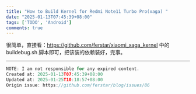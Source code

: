 ```yaml
---
title: "How to Build Kernel for Redmi Note11 Turbo Pro(xaga) "
date: "2025-01-13T07:45:39+08:00"
tags: ['TODO', 'Android']
comments: true
---
```


很简单，直接看：https://github.com/ferstar/xiaomi_xaga_kernel 中的 buildebug.sh 脚本即可，把该装的依赖装好，完事。



---

```js
NOTE: I am not responsible for any expired content.
Created at: 2025-01-13T07:45:39+08:00
Updated at: 2025-01-25T10:18:57+08:00
Origin issue: https://github.com/ferstar/blog/issues/86
```
